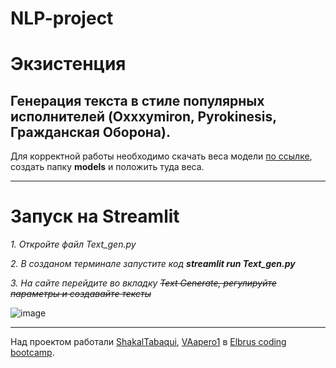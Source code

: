 # NLP-project
# Экзистенция
Генерация текста в стиле популярных исполнителей (Oxxxymiron, Pyrokinesis, Гражданская Оборона).
---

Для корректной работы необходимо скачать веса модели [по ссылке](https://drive.google.com/file/d/17n_5Fk0x86vRZo-WRA6jXpk5bQVXeSO-/view?usp=sharing), создать папку **models** и положить туда веса.

---
# Запуск на Streamlit

*1. Откройте файл Text_gen.py*

*2. В созданом терминале запустите код **streamlit run Text_gen.py***

*3. На сайте перейдите во вкладку ~~Text Generate, регулируйте параметры и создавайте тексты~~*

![image](https://i.ibb.co/W6f6MNX/2022-09-04-19-08-43.png)

---

Над проектом работали [ShakalTabaqui](https://github.com/ShakalTabaqui), [VAapero1](https://github.com/VAapero1) в [Elbrus coding bootcamp](https://github.com/Elbrus-DataScience).
